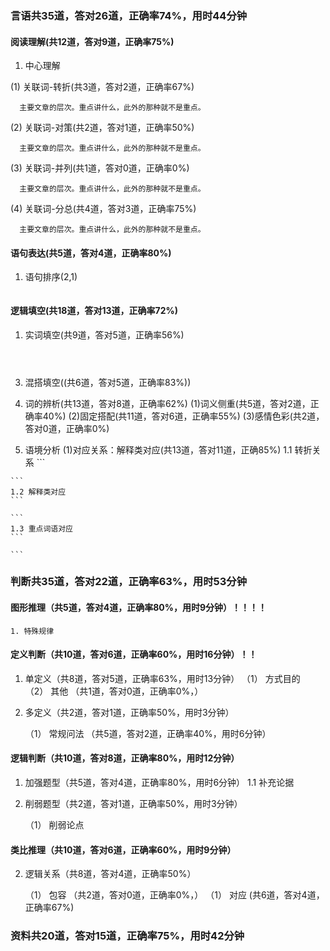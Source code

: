 ###  言语共35道，答对26道，正确率74%，用时44分钟

 #### 阅读理解(共12道，答对9道，正确率75%)
1. 中心理解

  (1) 关联词-转折(共3道，答对2道，正确率67%)

  ```
    主要文章的层次。重点讲什么，此外的那种就不是重点。

  ```  
  (2) 关联词-对策(共2道，答对1道，正确率50%)

  ```
    主要文章的层次。重点讲什么，此外的那种就不是重点。

  ```  
  (3) 关联词-并列(共1道，答对0道，正确率0%)

  ```
    主要文章的层次。重点讲什么，此外的那种就不是重点。

  ```  
  (4) 关联词-分总(共4道，答对3道，正确率75%)

  ```
    主要文章的层次。重点讲什么，此外的那种就不是重点。

  ```  



 #### 语句表达(共5道，答对4道，正确率80%)
1. 语句排序(2,1)

```

```
 #### 逻辑填空(共18道，答对13道，正确率72%)
1. 实词填空(共9道，答对5道，正确率56%)

  ```



  ```

  3. 混搭填空((共6道，答对5道，正确率83%))
  4. 词的辨析(共13道，答对8道，正确率62%)
    (1)词义侧重(共5道，答对2道，正确率40%)
    (2)固定搭配(共11道，答对6道，正确率55%)
    (3)感情色彩(共2道，答对0道，正确率0%)
 
  5. 语境分析
    (1)对应关系：解释类对应(共13道，答对11道，正确85%)
    1.1 转折关系
    ```
  
    ```
    1.2 解释类对应
    ```
  
    ```
    1.3 重点词语对应
    ```
  
    ```
 

###  判断共35道，答对22道，正确率63%，用时53分钟

  #### 图形推理（共5道，答对4道，正确率80%，用时9分钟）！！！！
    1. 特殊规律
   
  #### 定义判断（共10道，答对6道，正确率60%，用时16分钟）！！

  1. 单定义（共8道，答对5道，正确率63%，用时13分钟）
    （1） 方式目的 
    （2） 其他 （共1道，答对0道，正确率0%，）
   
  2. 多定义（共2道，答对1道，正确率50%，用时3分钟）
     
      （1） 常规问法 （共5道，答对2道，正确率40%，用时6分钟）

  #### 逻辑判断（共10道，答对8道，正确率80%，用时12分钟）
   1. 加强题型（共5道，答对4道，正确率80%，用时6分钟）
     1.1 补充论据 

  2. 削弱题型（共2道，答对1道，正确率50%，用时3分钟）
     
      （1） 削弱论点
   

  #### 类比推理（共10道，答对6道，正确率60%，用时9分钟）

  2. 逻辑关系（共8道，答对4道，正确率50%）
     
    
      （1） 包容 （共2道，答对0道，正确率0%，）
      （1） 对应 (共6道，答对4道，正确率67%)
###  资料共20道，答对15道，正确率75%，用时42分钟 